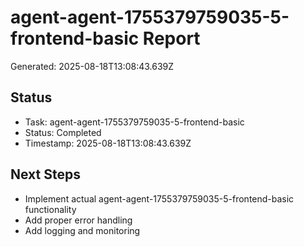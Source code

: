 # agent-agent-1755379759035-5-frontend-basic Report

Generated: 2025-08-18T13:08:43.639Z

## Status
- Task: agent-agent-1755379759035-5-frontend-basic
- Status: Completed
- Timestamp: 2025-08-18T13:08:43.639Z

## Next Steps
- Implement actual agent-agent-1755379759035-5-frontend-basic functionality
- Add proper error handling
- Add logging and monitoring
